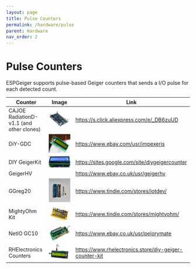 ```yaml
---
layout: page
title: Pulse Counters
permalink: /hardware/pulse
parent: Hardware
nav_order: 2
---
```


# Pulse Counters

ESPGeiger supports pulse-based Geiger counters that sends a I/O pulse for each detected count.

| Counter | Image | Link |
|---|---|---|
CAJOE RadiationD-v1.1 (and other clones) | ![CAJOE RadiationD-v1.1](img/cajoev11.jpg#img-thumbnail) | <https://s.click.aliexpress.com/e/_DB6zuUD>
DiY-GDC | ![MightyOhm](img/DiY-GDC.jpg#img-thumbnail) | https://www.ebay.com/usr/impexeris
DIY GeigerKit | ![DIY GeigerKit](img/diygeiger.jpg#img-thumbnail) | https://sites.google.com/site/diygeigercounter
GeigerHV | | https://www.ebay.co.uk/usr/geigerhv
GGreg20 | ![GGreg20](img/ggreg.jpg#img-thumbnail) | https://www.tindie.com/stores/iotdev/
MightyOhm Kit | ![MightyOhm](img/mightyohm.jpg#img-thumbnail) | https://www.tindie.com/stores/mightyohm/
NetIO GC10 | ![NetIO GC10](img/gc10.jpg#img-thumbnail) | https://www.ebay.co.uk/usr/pelorymate
RHElectronics Counters | ![RH-K-GK-2-A](img/RH-K-GK-2-A.jpg#img-thumbnail) | https://www.rhelectronics.store/diy-geiger-counter-kit
